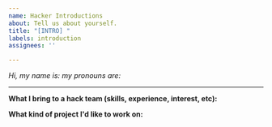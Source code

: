 ```yaml
---
name: Hacker Introductions
about: Tell us about yourself.
title: "[INTRO] "
labels: introduction
assignees: ''

---
```


_Hi, my name is:_
_my pronouns are:_

------

**What I bring to a hack team (skills, experience, interest, etc):**

**What kind of project I'd like to work on:**
